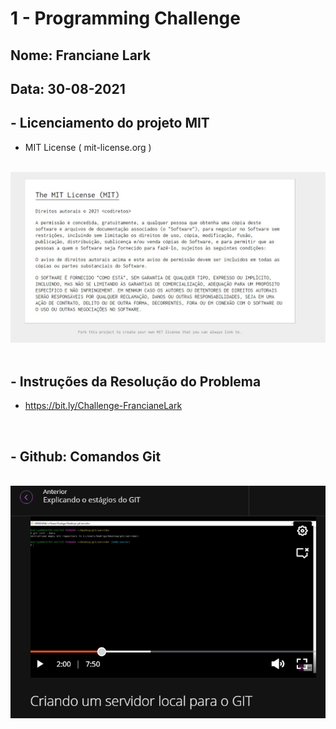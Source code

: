 <h1> 1 - Programming Challenge </h1>

## Nome: Franciane Lark 
## Data: 30-08-2021

<!-- -------------------------------------------------------------------------------------------------------------------------------- -->

<h2> - Licenciamento do projeto MIT </h2>

- MIT License ( mit-license.org )

<div style="display: inline_block"><br>
  <img src="Img/Image-01.jpeg"/>
</div>

<br>

<!-- -------------------------------------------------------------------------------------------------------------------------------- -->

<h2> - Instruções da Resolução do Problema </h2>

- https://bit.ly/Challenge-FrancianeLark

<br>
   
<!-- -------------------------------------------------------------------------------------------------------------------------------- -->

<h2> - Github: Comandos Git </h2>

<div style="display: inline_block"><br>
  <img src="Img/Image-02.png"/>
</div>


<br>

<!-- -------------------------------------------------------------------------------------------------------------------------------- -->